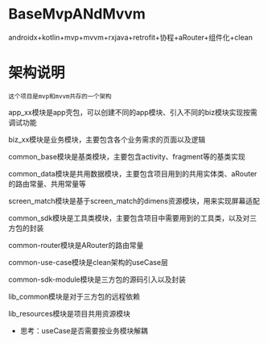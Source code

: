 # BaseMvpANdMvvm

androidx+kotlin+mvp+mvvm+rxjava+retrofit+协程+aRouter+组件化+clean

# 架构说明

`这个项目是mvp和mvvm共存的一个架构`

app_xx模块是app壳包，可以创建不同的app模块、引入不同的biz模块实现按需调试功能

biz_xx模块是业务模块，主要包含各个业务需求的页面以及逻辑

common_base模块是基类模块，主要包含activity、fragment等的基类实现

common_data模块是共用数据模块，主要包含项目用到的共用实体类、aRouter的路由常量、共用常量等

screen_match模块是基于screen_match的dimens资源模块，用来实现屏幕适配

common_sdk模块是工具类模块，主要包含项目中需要用到的工具类，以及对三方包的封装

common-router模块是ARouter的路由常量

common-use-case模块是clean架构的useCase层

common-sdk-module模块是三方包的源码引入以及封装

lib_common模块是对于三方包的远程依赖

lib_resources模块是项目共用资源模块

* 思考：useCase是否需要按业务模块解耦

